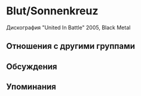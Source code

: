 # Blut/Sonnenkreuz

Дискография
"United In Battle" 2005, Black Metal

## Отношения с другими группами


## Обсуждения


## Упоминания


